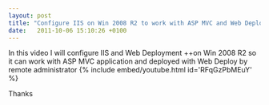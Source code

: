 ```yaml
---
layout: post
title: "Configure IIS on Win 2008 R2 to work with ASP MVC and Web Deploy Video."
date:   2011-10-06 15:10:26 +0100
---
```


In this video I will configure IIS and Web Deployment ++on Win 2008 R2 so
it can work with ASP MVC application and deployed with Web Deploy by
remote administrator
{% include embed/youtube.html id='RFqGzPbMEuY' %}

Thanks

